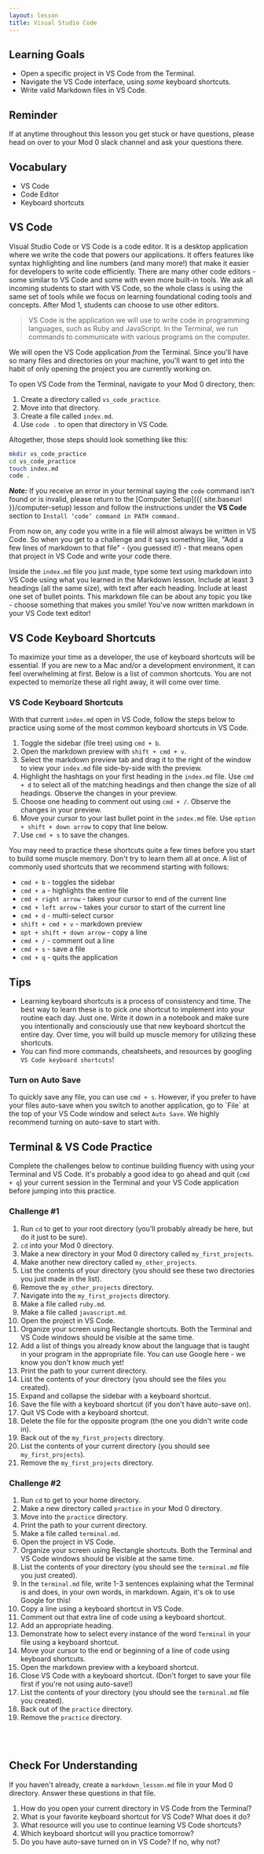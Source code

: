 ```yaml
---
layout: lesson
title: Visual Studio Code
---
```


## Learning Goals

- Open a specific project in VS Code from the Terminal.
- Navigate the VS Code interface, using _some_ keyboard shortcuts.
- Write valid Markdown files in VS Code.

## Reminder
If at anytime throughout this lesson you get stuck or have questions, please head on over to your Mod 0 slack channel and ask your questions there.

## Vocabulary

- <span class="vocab">VS Code</span>
- <span class="vocab">Code Editor</span>
- <span class="vocab">Keyboard shortcuts</span>

## VS Code

<span class="vocab">Visual Studio Code</span> or VS Code is a <span class="vocab">code editor</span>. It is a desktop application where we write the code that powers our applications. It offers features like syntax highlighting and line numbers (and many more!) that make it easier for developers to write code efficiently. There are many other code editors - some similar to VS Code and some with even more built-in tools. We ask all incoming students to start with VS Code, so the whole class is using the same set of tools while we focus on learning foundational coding tools and concepts. After Mod 1, students can choose to use other editors.

>VS Code is the application we will use to write code in programming languages, such as Ruby and JavaScript. In the Terminal, we run commands to communicate with various programs on the computer.

We will open the VS Code application _from_ the Terminal. Since you'll have so many files and directories on your machine, you'll want to get into the habit of only opening the project you are currently working on.

To open VS Code from the Terminal, navigate to your Mod 0 directory, then:
1. Create a directory called `vs_code_practice`.
2. Move into that directory.
3. Create a file called `index.md`.
4. Use `code .` to open that directory in VS Code.

Altogether, those steps should look something like this:

```bash
mkdir vs_code_practice
cd vs_code_practice
touch index.md
code .
```

***Note:*** If you receive an error in your terminal saying the `code` command isn't found or is invalid, please return to the [Computer Setup]({{ site.baseurl }}/computer-setup) lesson and follow the instructions under the **VS Code** section to `Install ‘code’ command in PATH command.`


From now on, any code you write in a file will almost always be written in VS Code. So when you get to a challenge and it says something like, "Add a few lines of markdown to that file" - (you guessed it!) - that means open that project in VS Code and write your code there.

Inside the `index.md` file you just made, type some text using markdown into VS Code using what you learned in the Markdown lesson. Include at least 3 headings (all the same size), with text after each heading. Include at least one set of bullet points. This markdown file can be about any topic you like - choose something that makes you smile! You've now written markdown in your VS Code text editor!

## VS Code Keyboard Shortcuts

To maximize your time as a developer, the use of <span class="vocab">keyboard shortcuts</span> will be essential. If you are new to a Mac and/or a development environment, it can feel overwhelming at first. Below is a list of common shortcuts. You are not expected to memorize these all right away, it will come over time.

<div class="s-card">
  <h3>VS Code Keyboard Shortcuts</h3>
  <p>With that current <code>index.md</code> open in VS Code, follow the steps below to practice using some of the most common keyboard shortcuts in VS Code.</p>
  <ol>
    <li>Toggle the sidebar (file tree) using <code>cmd + b</code>.</li>
    <li>Open the markdown preview with <code>shift + cmd + v</code>.</li>
    <li>Select the markdown preview tab and drag it to the right of the window to view your <code>index.md</code> file side-by-side with the preview.</li>
    <li>Highlight the hashtags on your first heading in the <code>index.md</code> file. Use <code>cmd + d</code> to select all of the matching headings and then change the size of all headings. Observe the changes in your preview.</li>
    <li>Choose one heading to comment out using <code>cmd + /</code>. Observe the changes in your preview.</li>
    <li>Move your cursor to your last bullet point in the <code>index.md</code> file. Use <code>option + shift + down arrow</code> to copy that line below.</li>
    <li>Use <code>cmd + s</code> to save the changes. </li>
  </ol>
</div>

You may need to practice these shortcuts quite a few times before you start to build some muscle memory. Don't try to learn them all at once. A list of commonly used shortcuts that we recommend starting with follows:

- `cmd + b` - toggles the sidebar
- `cmd + a` - highlights the entire file
- `cmd + right arrow` - takes your cursor to end of the current line
- `cmd + left arrow` - takes your cursor to start of the current line
- `cmd + d` - multi-select cursor 
- `shift + cmd + v` - markdown preview
- `opt + shift + down arrow` - copy a line
- `cmd + /` - comment out a line
- `cmd + s` - save a file
- `cmd + q` - quits the application

## Tips

- Learning keyboard shortcuts is a process of consistency and time. The best way to learn these is to pick *one* shortcut to implement into your routine each day. Just one. Write it down in a notebook and make sure you intentionally and consciously use that new keyboard shortcut the entire day. Over time, you will build up muscle memory for utilizing these shortcuts.
- You can find more commands, cheatsheets, and resources by googling `VS Code keyboard shortcuts`!

<div class="s-card">
  <h3>Turn on Auto Save</h3>
  <p>To quickly save any file, you can use <code>cmd + s</code>. However, if you prefer to have your files auto-save when you switch to another application, go to `File` at the top of your VS Code window and select <code>Auto Save</code>. We highly recommend turning on auto-save to start with.</p>
</div>

## Terminal & VS Code Practice

Complete the challenges below to continue building fluency with using your Terminal and VS Code. It's probably a good idea to go ahead and quit (`cmd + q`) your current session in the Terminal and your VS Code application before jumping into this practice.

### Challenge #1

1. Run `cd` to get to your root directory (you’ll probably already be here, but do it just to be sure).
1. `cd` into your Mod 0 directory.
1. Make a new directory in your Mod 0 directory called `my_first_projects`.
1. Make another new directory called `my_other_projects`.
1. List the contents of your directory (you should see these two directories you just made in the list).
1. Remove the `my_other_projects` directory.
1. Navigate into the `my_first_projects` directory.
1. Make a file called `ruby.md`.
1. Make a file called `javascript.md`.
1. Open the project in VS Code.
1. Organize your screen using Rectangle shortcuts. Both the Terminal and VS Code windows should be visible at the same time.
1. Add a list of things you already know about the language that is taught in your program in the appropriate file. You can use Google here - we know you don't know much yet!
1. Print the path to your current directory.
1. List the contents of your directory (you should see the files you created).
1. Expand and collapse the sidebar with a keyboard shortcut.
1. Save the file with a keyboard shortcut (if you don't have auto-save on).
1. Quit VS Code with a keyboard shortcut.
1. Delete the file for the opposite program (the one you didn't write code in).
1. Back out of the `my_first_projects` directory.
1. List the contents of your current directory (you should see `my_first_projects`).
1. Remove the `my_first_projects` directory.

### Challenge #2

1. Run `cd` to get to your home directory.
1. Make a new directory called `practice` in your Mod 0 directory.
1. Move into the `practice` directory.
1. Print the path to your current directory.
1. Make a file called `terminal.md`.
1. Open the project in VS Code.
1. Organize your screen using Rectangle shortcuts. Both the Terminal and VS Code windows should be visible at the same time.
1. List the contents of your directory (you should see the `terminal.md` file you just created).
1. In the `terminal.md` file, write 1-3 sentences explaining what the Terminal is and does, in your own words, in markdown. Again, it's ok to use Google for this!
1. Copy a line using a keyboard shortcut in VS Code.
1. Comment out that extra line of code using a keyboard shortcut.
1. Add an appropriate heading.
1. Demonstrate how to select every instance of the word `Terminal` in your file using a keyboard shortcut.
1. Move your cursor to the end or beginning of a line of code using keyboard shortcuts. 
1. Open the markdown preview with a keyboard shortcut.
1. Close VS Code with a keyboard shortcut. (Don't forget to save your file first if you're not using auto-save!)
1. List the contents of your directory (you should see the `terminal.md` file you created).
1. Back out of the `practice` directory.
1. Remove the `practice` directory.
<br>
<br>

## Check For Understanding
If you haven't already, create a `markdown_lesson.md` file in your Mod 0 directory. Answer these questions in that file.

1. How do you open your current directory in VS Code from the Terminal?
1. What is your favorite keyboard shortcut for VS Code? What does it do? 
1. What resource will you use to continue learning VS Code shortcuts? 
1. Which keyboard shortcut will you practice tomorrow? 
1. Do you have auto-save turned on in VS Code? If no, why not?


<br><br>
